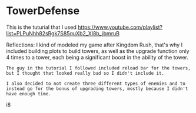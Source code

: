 # TowerDefense

This is the tuturial that I used https://www.youtube.com/playlist?list=PLPuNhh82sRgk7S85quXb2_XI8b_jbmruB

Reflections:
	I kind of modeled my game after Kingdom Rush, that's why I included building plots to build towers, as well as the upgrade function only 4 times to a tower, each being a significant boost in the ability of the tower.
	
	The guy in the tutorial I followed included reload bar for the towers, but I thought that looked really bad so I didn't include it.
	
	I also decided to not create three different types of enemies and to instead go for the bonus of upgrading towers, mostly because I didn't have enough time.
 
i8